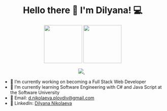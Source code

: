 <h1 align='center'>
  Hello there 👋 I'm Dilyana! 💻
</h1>

<div align='center'>
  <img height="120em" src="https://github-readme-stats-eight-theta.vercel.app/api?username=dinikolaeva&show_icons=true&theme=react&include_all_commits=true&count_private=true "/>
  <img height="120em" src="https://github-readme-stats-eight-theta.vercel.app/api/top-langs/?username=dinikolaeva&layout=compact&langs_count=8&hide=java,r&theme=react "/>
</div>

<p align='center'>
  <a href="https://www.linkedin.com/in/dilyana-nikolaeva-3bbb26211/">
    <img src="https://img.shields.io/badge/linkedin-%230077B5.svg?&style=for-the-badge&logo=linkedin&logoColor=white" />
  </a>&nbsp;&nbsp;
</p>

- 🔭 I’m currently working on becoming a Full Stack Web Developer
- 🌱 I’m currently learning Software Engineering with C# and Java Script at the Software University
- 💌 Email: d.nikolaeva.plovdiv@gmail.com
- 💼 LinkedIn: <a href="https://www.linkedin.com/in/dilyana-nikolaeva-3bbb26211/">Dilyana Nikolaeva</a>
